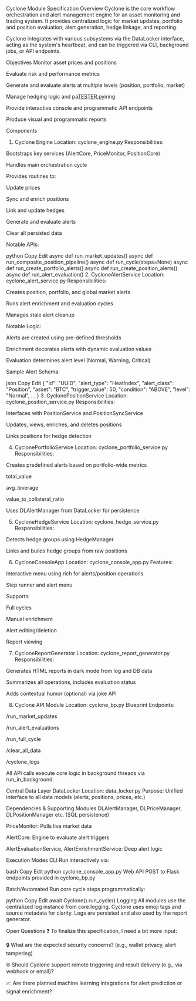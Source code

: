 Cyclone Module Specification
Overview
Cyclone is the core workflow orchestration and alert management engine for an asset monitoring and trading system. It provides centralized logic for market updates, portfolio and position evaluation, alert generation, hedge linkage, and reporting.

Cyclone integrates with various subsystems via the DataLocker interface, acting as the system's heartbeat, and can be triggered via CLI, background jobs, or API endpoints.

Objectives
Monitor asset prices and positions

Evaluate risk and performance metrics

Generate and evaluate alerts at multiple levels (position, portfolio, market)

Manage hedging logic and pa[TESTER.py](../data/TESTER.py)iring

Provide interactive console and programmatic API endpoints

Produce visual and programmatic reports

Components
1. Cyclone Engine
Location: cyclone_engine.py
Responsibilities:

Bootstraps key services (AlertCore, PriceMonitor, PositionCore)

Handles main orchestration cycle

Provides routines to:

Update prices

Sync and enrich positions

Link and update hedges

Generate and evaluate alerts

Clear all persisted data

Notable APIs:

python
Copy
Edit
async def run_market_updates()
async def run_composite_position_pipeline()
async def run_cycle(steps=None)
async def run_create_portfolio_alerts()
async def run_create_position_alerts()
async def run_alert_evaluation()
2. CycloneAlertService
Location: cyclone_alert_service.py
Responsibilities:

Creates position, portfolio, and global market alerts

Runs alert enrichment and evaluation cycles

Manages stale alert cleanup

Notable Logic:

Alerts are created using pre-defined thresholds

Enrichment decorates alerts with dynamic evaluation values

Evaluation determines alert level (Normal, Warning, Critical)

Sample Alert Schema:

json
Copy
Edit
{
  "id": "UUID",
  "alert_type": "HeatIndex",
  "alert_class": "Position",
  "asset": "BTC",
  "trigger_value": 50,
  "condition": "ABOVE",
  "level": "Normal",
  ...
}
3. CyclonePositionService
Location: cyclone_position_service.py
Responsibilities:

Interfaces with PositionService and PositionSyncService

Updates, views, enriches, and deletes positions

Links positions for hedge detection

4. CyclonePortfolioService
Location: cyclone_portfolio_service.py
Responsibilities:

Creates predefined alerts based on portfolio-wide metrics

total_value

avg_leverage

value_to_collateral_ratio

Uses DLAlertManager from DataLocker for persistence

5. CycloneHedgeService
Location: cyclone_hedge_service.py
Responsibilities:

Detects hedge groups using HedgeManager

Links and builds hedge groups from raw positions

6. CycloneConsoleApp
Location: cyclone_console_app.py
Features:

Interactive menu using rich for alerts/position operations

Step runner and alert menu

Supports:

Full cycles

Manual enrichment

Alert editing/deletion

Report viewing

7. CycloneReportGenerator
Location: cyclone_report_generator.py
Responsibilities:

Generates HTML reports in dark mode from log and DB data

Summarizes all operations, includes evaluation status

Adds contextual humor (optional) via joke API

8. Cyclone API Module
Location: cyclone_bp.py
Blueprint Endpoints:

/run_market_updates

/run_alert_evaluations

/run_full_cycle

/clear_all_data

/cyclone_logs

All API calls execute core logic in background threads via run_in_background.

Central Data Layer
DataLocker
Location: data_locker.py
Purpose: Unified interface to all data models (alerts, positions, prices, etc.)

Dependencies & Supporting Modules
DLAlertManager, DLPriceManager, DLPositionManager etc. (SQL persistence)

PriceMonitor: Pulls live market data

AlertCore: Engine to evaluate alert triggers

AlertEvaluationService, AlertEnrichmentService: Deep alert logic

Execution Modes
CLI
Run interactively via:

bash
Copy
Edit
python cyclone_console_app.py
Web API
POST to Flask endpoints provided in cyclone_bp.py

Batch/Automated
Run core cycle steps programmatically:

python
Copy
Edit
await Cyclone().run_cycle()
Logging
All modules use the centralized log instance from core.logging. Cyclone uses emoji tags and source metadata for clarity. Logs are persisted and also used by the report generator.

Open Questions ❓
To finalize this specification, I need a bit more input:

🔒 What are the expected security concerns? (e.g., wallet privacy, alert tampering)

🌐 Should Cyclone support remote triggering and result delivery (e.g., via webhook or email)?

📈 Are there planned machine learning integrations for alert prediction or signal enrichment?